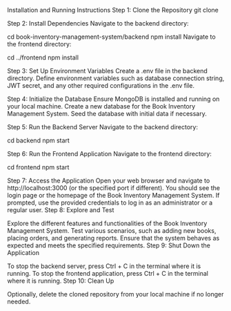 Installation and Running Instructions
Step 1: Clone the Repository
git clone <repository-url>

Step 2: Install Dependencies
Navigate to the backend directory:

cd book-inventory-management-system/backend
npm install
Navigate to the frontend directory:

cd ../frontend
npm install

Step 3: Set Up Environment Variables
Create a .env file in the backend directory.
Define environment variables such as database connection string, JWT secret, and any other required configurations in the .env file.

Step 4: Initialize the Database
Ensure MongoDB is installed and running on your local machine.
Create a new database for the Book Inventory Management System.
Seed the database with initial data if necessary.

Step 5: Run the Backend Server
Navigate to the backend directory:

cd backend
npm start

Step 6: Run the Frontend Application
Navigate to the frontend directory:

cd frontend
npm start

Step 7: Access the Application
Open your web browser and navigate to http://localhost:3000 (or the specified port if different).
You should see the login page or the homepage of the Book Inventory Management System.
If prompted, use the provided credentials to log in as an administrator or a regular user.
Step 8: Explore and Test

Explore the different features and functionalities of the Book Inventory Management System.
Test various scenarios, such as adding new books, placing orders, and generating reports.
Ensure that the system behaves as expected and meets the specified requirements.
Step 9: Shut Down the Application

To stop the backend server, press Ctrl + C in the terminal where it is running.
To stop the frontend application, press Ctrl + C in the terminal where it is running.
Step 10: Clean Up

Optionally, delete the cloned repository from your local machine if no longer needed.
